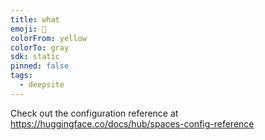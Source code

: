 ```yaml
---
title: what
emoji: 🐳
colorFrom: yellow
colorTo: gray
sdk: static
pinned: false
tags:
  - deepsite
---
```


Check out the configuration reference at https://huggingface.co/docs/hub/spaces-config-reference